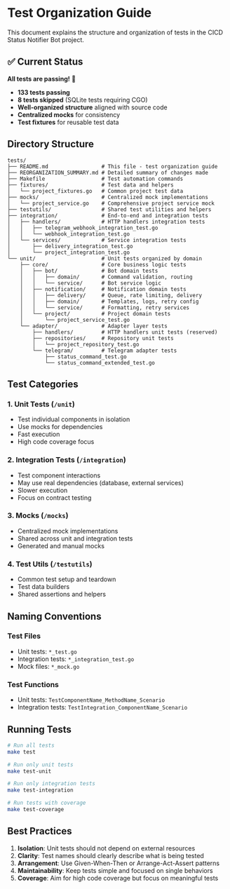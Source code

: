 # Test Organization Guide

This document explains the structure and organization of tests in the CICD Status Notifier Bot project.

## ✅ Current Status

**All tests are passing!** 🎉

- **133 tests passing**
- **8 tests skipped** (SQLite tests requiring CGO)
- **Well-organized structure** aligned with source code
- **Centralized mocks** for consistency
- **Test fixtures** for reusable test data

## Directory Structure

```
tests/
├── README.md                 # This file - test organization guide
├── REORGANIZATION_SUMMARY.md # Detailed summary of changes made
├── Makefile                  # Test automation commands
├── fixtures/                 # Test data and helpers
│   └── project_fixtures.go   # Common project test data
├── mocks/                    # Centralized mock implementations
│   └── project_service.go    # Comprehensive project service mock
├── testutils/                # Shared test utilities and helpers
├── integration/              # End-to-end and integration tests
│   ├── handlers/             # HTTP handlers integration tests
│   │   ├── telegram_webhook_integration_test.go
│   │   └── webhook_integration_test.go
│   └── services/             # Service integration tests
│       ├── delivery_integration_test.go
│       └── project_integration_test.go
└── unit/                     # Unit tests organized by domain
    ├── core/                 # Core business logic tests
    │   ├── bot/              # Bot domain tests
    │   │   ├── domain/       # Command validation, routing
    │   │   └── service/      # Bot service logic
    │   ├── notification/     # Notification domain tests
    │   │   ├── delivery/     # Queue, rate limiting, delivery
    │   │   ├── domain/       # Templates, logs, retry config
    │   │   └── service/      # Formatting, retry services
    │   └── project/          # Project domain tests
    │       └── project_service_test.go
    └── adapter/              # Adapter layer tests
        ├── handlers/         # HTTP handlers unit tests (reserved)
        ├── repositories/     # Repository unit tests
        │   └── project_repository_test.go
        └── telegram/         # Telegram adapter tests
            ├── status_command_test.go
            └── status_command_extended_test.go
```

## Test Categories

### 1. Unit Tests (`/unit`)
- Test individual components in isolation
- Use mocks for dependencies
- Fast execution
- High code coverage focus

### 2. Integration Tests (`/integration`)
- Test component interactions
- May use real dependencies (database, external services)
- Slower execution
- Focus on contract testing

### 3. Mocks (`/mocks`)
- Centralized mock implementations
- Shared across unit and integration tests
- Generated and manual mocks

### 4. Test Utils (`/testutils`)
- Common test setup and teardown
- Test data builders
- Shared assertions and helpers

## Naming Conventions

### Test Files
- Unit tests: `*_test.go`
- Integration tests: `*_integration_test.go`
- Mock files: `*_mock.go`

### Test Functions
- Unit tests: `TestComponentName_MethodName_Scenario`
- Integration tests: `TestIntegration_ComponentName_Scenario`

## Running Tests

```bash
# Run all tests
make test

# Run only unit tests
make test-unit

# Run only integration tests
make test-integration

# Run tests with coverage
make test-coverage
```

## Best Practices

1. **Isolation**: Unit tests should not depend on external resources
2. **Clarity**: Test names should clearly describe what is being tested
3. **Arrangement**: Use Given-When-Then or Arrange-Act-Assert patterns
4. **Maintainability**: Keep tests simple and focused on single behaviors
5. **Coverage**: Aim for high code coverage but focus on meaningful tests
